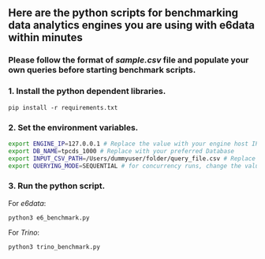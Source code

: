 ## Here are the python scripts for benchmarking data analytics engines you are using with e6data within minutes

### Please follow the format of <em>sample.csv</em> file and populate your own queries before starting benchmark scripts.

### 1. Install the python dependent libraries.
```
pip install -r requirements.txt
```
### 2. Set the environment variables.
```bash
export ENGINE_IP=127.0.0.1 # Replace the value with your engine host IP
export DB_NAME=tpcds_1000 # Replace with your preferred Database
export INPUT_CSV_PATH=/Users/dummyuser/folder/query_file.csv # Replace the value with your local file path
export QUERYING_MODE=SEQUENTIAL # for concurrency runs, change the value to CONCURRENT
```
### 3. Run the python script.
For <em>e6data</em>:
```
python3 e6_benchmark.py
```
For <em>Trino</em>:
```
python3 trino_benchmark.py
```